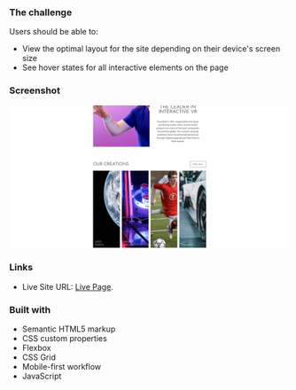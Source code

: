 ### The challenge

Users should be able to:

- View the optimal layout for the site depending on their device's screen size
- See hover states for all interactive elements on the page

### Screenshot

![](./Screenshot.png)

### Links

- Live Site URL: [Live Page](https://thignvs.github.io/Loopstudios-Landingpage/).


### Built with

- Semantic HTML5 markup
- CSS custom properties
- Flexbox
- CSS Grid
- Mobile-first workflow
- JavaScript

